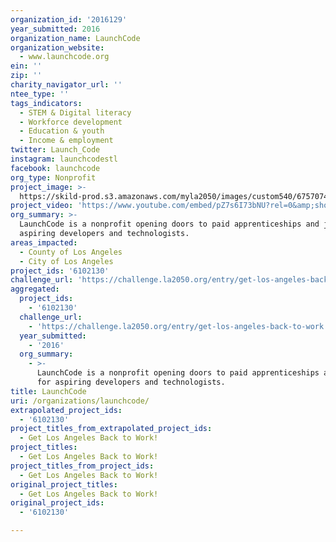 ```yaml
---
organization_id: '2016129'
year_submitted: 2016
organization_name: LaunchCode
organization_website:
  - www.launchcode.org
ein: ''
zip: ''
charity_navigator_url: ''
ntee_type: ''
tags_indicators:
  - STEM & Digital literacy
  - Workforce development
  - Education & youth
  - Income & employment
twitter: Launch_Code
instagram: launchcodestl
facebook: launchcode
org_type: Nonprofit
project_image: >-
  https://skild-prod.s3.amazonaws.com/myla2050/images/custom540/6757074165741-team91.jpg
project_video: 'https://www.youtube.com/embed/pZ7s6I73bNU?rel=0&amp;showinfo=0'
org_summary: >-
  LaunchCode is a nonprofit opening doors to paid apprenticeships and jobs for
  aspiring developers and technologists.
areas_impacted:
  - County of Los Angeles
  - City of Los Angeles
project_ids: '6102130'
challenge_url: 'https://challenge.la2050.org/entry/get-los-angeles-back-to-work!'
aggregated:
  project_ids:
    - '6102130'
  challenge_url:
    - 'https://challenge.la2050.org/entry/get-los-angeles-back-to-work!'
  year_submitted:
    - '2016'
  org_summary:
    - >-
      LaunchCode is a nonprofit opening doors to paid apprenticeships and jobs
      for aspiring developers and technologists.
title: LaunchCode
uri: /organizations/launchcode/
extrapolated_project_ids:
  - '6102130'
project_titles_from_extrapolated_project_ids:
  - Get Los Angeles Back to Work!
project_titles:
  - Get Los Angeles Back to Work!
project_titles_from_project_ids:
  - Get Los Angeles Back to Work!
original_project_titles:
  - Get Los Angeles Back to Work!
original_project_ids:
  - '6102130'

---
```


